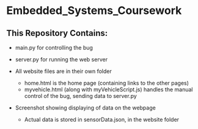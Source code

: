 # Embedded_Systems_Coursework

## This Repository Contains:
* main.py for controlling the bug

* server.py for running the web server

* All website files are in their own folder
  * home.html is the home page (containing links to the other pages)
  * myvehicle.html (along with myVehicleScript.js) handles the manual control of the bug, sending data to server.py

* Screenshot showing displaying of data on the webpage
  * Actual data is stored in sensorData.json, in the website folder
 
